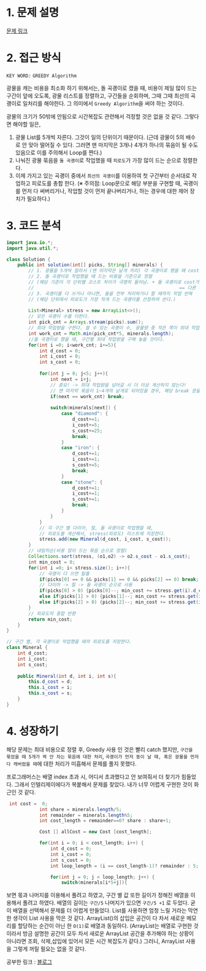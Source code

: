 # 1. 문제 설명

[문제 링크](https://school.programmers.co.kr/learn/courses/30/lessons/172927) 

# 2. 접근 방식

`KEY WORD:` `GREEDY Algorithm`

광물을 캐는 비용을 최소화 하기 위해서는, 돌 곡괭이로 캤을 때, 비용이 제일 많이 드는 구간이 앞에 오도록, 광물 리스트를 정렬하고, 구간들을 순회하며, 그때 그때 최선의 곡괭이로 일처리를 해야한다. 
그 의미에서 `Greedy Algorithm`을 써야 하는 것이다. 

광물의 크기가 50밖에 안됨으로 시간복잡도 관련해서 걱정할 것은 없을 것 같다. 그렇다면 해야할 일은,

1. 광물 List를 5개씩 자른다. 그것이 일의 단위이기 때문이다. 
   (근데 광물이 5의 배수로 안 맞아 떨어질 수 있다. 그러면 맨 마지막은 3개나 4개가 하나의 묶음이 될 수도 있음으로 이를 주의해서 Loop를 짠다.)
2. 나눠진 광물 묶음을 `돌 곡괭이`로 작업했을 때 `피로도`가 가장 많이 드는 순으로 정렬한다.
3. 이제 가지고 있는 곡괭이 중에서 `최선의 곡괭이`를 이용하여 첫 구간부터 순서대로 작업하고 피로도를 총합 한다. 
   (※ 주의점: Loop문으로 해당 부분을 구현할 때, 곡괭이를 먼저 다 써버리거나, 작업할 것이 먼저 끝나버리거나, 하는 경우에 대한 제어 장치가 필요하다.)



# 3. 코드 분석

```java
import java.io.*;
import java.util.*;

class Solution {
    public int solution(int[] picks, String[] minerals) {
        // 1. 광물을 5개씩 잘라서 (맨 마지막은 낱개 끼리) 각 곡괭이로 했을 때 cost가 얼마나 드는지 계산 
        // 2. 돌 곡괭이로 작업했을 때 드는 비용을 기준으로 정렬
        // (해당 기준이 각 단위별 코스트 차이가 극명히 들어남. + 돌 곡괭이로 cost가 많이 든다 
        //                                                     == 다른 곡괭이들로도 cost가 많이 든다.)
        // 3. 곡괭이를 다 쓰거나 아니면, 돌을 전부 처리하거나 할 때까지 작업 반복 
        // (해당 단위에서 피로도가 가장 적게 드는 곡괭이를 선정하여 쓴다.)
        
        List<Mineral> stress = new ArrayList<>(); 
        // 모든 곡괭이 수를 더한다.
        int pick_cnt = Arrays.stream(picks).sum();
        // 최대 작업량을 구한다. 쓸 수 있는 곡괭이 수, 광물량 중 적은 쪽이 최대 작업량이다.
        int work_cnt = Math.min(pick_cnt*5, minerals.length);
        //돌 곡괭이로 했을 때, 구간별 최대 작업량을 구해 놓을 것이다. 
        for(int i =0; i<work_cnt; i+=5){   
            int d_cost = 0;
            int i_cost = 0;
            int s_cost = 0;
            
            for(int j = 0; j<5; j++){
                int next = i+j;
                // 중요! -> 최대 작업량을 넘어갈 시 더 이상 계산하지 않는다! 
                // 맨 마지막 묶음이 1~4개의 낱개로 되어있을 경우, 해당 break 문을 통해 적절히 탈출할 수 있다!
                if(next == work_cnt) break;
                
                switch(minerals[next]) {
                    case "diamond": {
                        d_cost+=1;
                        i_cost+=5;
                        s_cost+=25;
                        break;
                    }
                    case "iron": {
                        d_cost+=1;  
                        i_cost+=1;
                        s_cost+=5;
                        break;
                    }
                    case "stone": {
                        d_cost+=1;
                        i_cost+=1;
                        s_cost+=1;
                        break;
                    }
                }  
            }
            // 각 구간 별 다이아, 철, 돌 곡괭이로 작업했을 때,
            // 피로도를 계산해서, stress(피로도) 리스트에 저장한다. 
            stress.add(new Mineral(d_cost, i_cost, s_cost));
        }
        // 내림차순(비용 많이 드는 묶음 순으로 정렬)
        Collections.sort(stress, (o1,o2) -> o2.s_cost - o1.s_cost);
        int min_cost = 0;
        for(int i =0; i< stress.size(); i++){
            // 곡괭이 다 쓰면 탈출
            if(picks[0] == 0 && picks[1] == 0 && picks[2] == 0) break;
            // 다이아 -> 철 -> 돌 곡괭이 순으로 사용
            if(picks[0] > 0) {picks[0]--; min_cost += stress.get(i).d_cost;}
            else if(picks[1] > 0) {picks[1]--; min_cost += stress.get(i).i_cost;}
            else if(picks[2] > 0) {picks[2]--; min_cost += stress.get(i).s_cost;}
        }
        // 피로도의 총합 반환
        return min_cost;
    }
}

// 구간 별, 각 곡괭이로 작업했을 때의 피로도를 저장한다.
class Mineral {
    int d_cost;
    int i_cost;
    int s_cost;
    
    public Mineral(int d, int i, int s){
        this.d_cost = d;
        this.i_cost = i;
        this.s_cost = s;
    }
}
```

# 4. 성장하기 

해당 문제는 최대 비용으로 정렬 후, Greedy 사용 인 것은 빨리 catch 했지만, 
`구간을 묶었을 때 5개가 꽉 안 차는 묶음에 대한 처리`, `곡괭이가 먼저 동이 날 때, 혹은 광물을 먼저 다 캐버렸을 때`에 대한 처리가 미흡해서 문제를 풀지 못했다.

프로그래머스는 배열 index 초과 시, 어디서 초과했다고 안 보여줘서 더 찾기가 힘들었다. 그래서 인텔리제이에다가 복붙해서 문제를 찾았다. 
내가 너무 어렵게 구현한 것이 화근인 것 같다.

```java
 int cost =  0;
            int share = minerals.length/5;
            int remainder = minerals.length%5;
            int cost_length = remainder==0? share : share+1;

            Cost [] allCost = new Cost [cost_length];

            for(int i = 0; i < cost_length; i++) {
                int d_cost = 0;
                int i_cost = 0;
                int s_cost = 0;
                int loop_length = (i == cost_length-1)? remainder : 5;

                for(int j = 0; j < loop_length; j++) {
                    switch(minerals[i*5+j]){
```

보면 몫과 나머지를 이용해서 풀려고 하였고, 구간 별 값 또한 길이가 정해진 배열을 이용해서 풀려고 하였다. 배열의 길이는 `구간/5` 나머지가 있으면 `구간/5 +1` 로 두었다. 굳이 배열을 선택해서 문제를 더 어렵게 만들었다. 
List를 사용하면 엄청 느릴 거라는 막연한 생각이 List 사용을 막은 것 같다. ArrayList()의 삽입은 공간이 다 차서 새로운 메모리를 할당하는 순간이 아닌 한 `O(1)`로 배열과 동일하다. (ArrayList는 배열로 구현한 것이라서 방금 설명한 공간이 모두 차서 새로운 ArrayList 공간을 추가해야 하는 상황이 아니라면 조회, 삭제,삽입에 있어서 모든 시간 복잡도가 같다.) 그러니, ArrayList 사용을 그렇게 꺼릴 필요는 없을 것 같다. 

공부한 링크 : [블로그](https://mong9data.tistory.com/132)